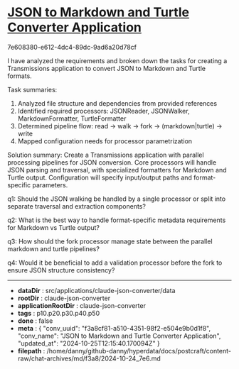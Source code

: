# [JSON to Markdown and Turtle Converter Application](https://claude.ai/chat/f3a8cf81-a510-4351-98f2-e504e9b0d1f8)

7e608380-e612-4dc4-89dc-9ad6a20d78cf

 I have analyzed the requirements and broken down the tasks for creating a Transmissions application to convert JSON to Markdown and Turtle formats.

Task summaries:
1. Analyzed file structure and dependencies from provided references
2. Identified required processors: JSONReader, JSONWalker, MarkdownFormatter, TurtleFormatter
3. Determined pipeline flow: read → walk → fork → (markdown|turtle) → write
4. Mapped configuration needs for processor parametrization

Solution summary:
Create a Transmissions application with parallel processing pipelines for JSON conversion. Core processors will handle JSON parsing and traversal, with specialized formatters for Markdown and Turtle output. Configuration will specify input/output paths and format-specific parameters.

q1: Should the JSON walking be handled by a single processor or split into separate traversal and extraction components?

q2: What is the best way to handle format-specific metadata requirements for Markdown vs Turtle output?

q3: How should the fork processor manage state between the parallel markdown and turtle pipelines?

q4: Would it be beneficial to add a validation processor before the fork to ensure JSON structure consistency?

---

* **dataDir** : src/applications/claude-json-converter/data
* **rootDir** : claude-json-converter
* **applicationRootDir** : claude-json-converter
* **tags** : p10.p20.p30.p40.p50
* **done** : false
* **meta** : {
  "conv_uuid": "f3a8cf81-a510-4351-98f2-e504e9b0d1f8",
  "conv_name": "JSON to Markdown and Turtle Converter Application",
  "updated_at": "2024-10-25T12:15:40.170094Z"
}
* **filepath** : /home/danny/github-danny/hyperdata/docs/postcraft/content-raw/chat-archives/md/f3a8/2024-10-24_7e6.md